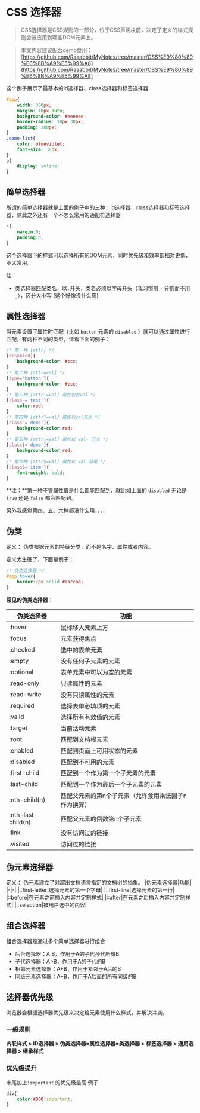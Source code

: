 # CSS 选择器
> CSS选择器是CSS规则的一部分，位于CSS声明块前，决定了定义的样式规则会被应用到哪些DOM元素上。

> 本文内容建议配合demo食用：[https://github.com/Raaabbit/MyNotes/tree/master/CSS%E9%80%89%E6%8B%A9%E5%99%A8](https://github.com/Raaabbit/MyNotes/tree/master/CSS%E9%80%89%E6%8B%A9%E5%99%A8)

这个例子展示了最基本的id选择器、class选择器和标签选择器：
```css
#app{
    width: 300px;
    margin: 10px auto;
    background-color: #eeeeee;
    border-radius: 30px 30px;
    padding: 100px;
}
.demo-list{
    color: blueviolet;
    font-size: 30px;
}
p{
    display: inline;
}
```

## 简单选择器
所谓的简单选择器就是上面的例子中的三种：id选择器、class选择器和标签选择器，除此之外还有一个不怎么常用的通配符选择器
```css
*{
    margin:0;
    padding:0;
}
```
这个选择器下的样式可以选择所有的DOM元素，同时优先级和效率都相对更低，不太常用。

注：
- 类选择器匹配类名，以`.`开头，类名必须以字母开头（我习惯用 `-` 分割而不用 `_`），区分大小写
(这个好像没什么用)

## 属性选择器
当元素设置了属性时匹配（比如 `button` 元素的 `disabled` ）就可以通过属性进行匹配。有两种不同的类型，请看下面的例子：
```css
/* 第一种 [attr] */
[disabled]{
    background-color: #ccc;
}
/* 第二种 [attr=val] */
[type='button']{
    background-color: #ccc;
}
/* 第三种 [attr~=val] 属性包含val */
[class~='test']{
    color:red;
}
/* 第四种 [attr^=val] 属性以val开头 */
[class^='demo']{
    background-color:red;
}
/* 第五种 [attr|=val] 属性以 val- 开头 */
[class|='demo']{
    background-color:red;
}
/* 第六种 [attr$=val] 属性以 val 结尾 */
[class$='item']{
    font-weight: bold;   
}
```
**注：**第一种不管属性值是什么都能匹配到，就比如上面的 `disabled` 无论是 `true` 还是 `false` 都会匹配到。

另外我感觉第四、五、六种都没什么用，，，，

## 伪类
定义：
伪类根据元素的特征分类，而不是名字、属性或者内容。

定义太生硬了，下面是例子：
```css
/* 伪类选择器 */
#app:hover{
    border:2px solid #aaccaa;
}
```
**常见的伪类选择器：**

|伪类选择器|功能|
|-|-|
|:hover|鼠标移入元素上方|
|:focus|元素获得焦点|
|:checked|选中的表单元素|
|:empty|没有任何子元素的元素|
|:optional|表单元素中可以为空的元素|
|:read-only|只读属性的元素|
|:read-write|没有只读属性的元素|
|:required|选择表单必填项的元素|
|:valid|选择所有有效值的元素|
|:target|当前活动元素|
|:root|匹配到文档根元素|
|:enabled|匹配到页面上可用状态的元素|
|:disabled|匹配到不可用的元素|
|:first-child|匹配到一个作为第一个子元素的元素|
|:last-child|匹配到一个作为最后一个子元素的元素|
|:nth-child(n)|匹配父元素的第n个子元素（允许食用乘法因子n作为换算）|
|:nth-last-child(n)|匹配父元素的倒数第n个子元素|
|:link|没有访问过的链接|
|:visited|访问过的链接|
## 伪元素选择器
定义：
伪元素建立了对超出文档语言指定的文档树的抽象。
|伪元素选择器|功能|
|-|-|
|::first-letter|选择元素的第一个字母|
|::first-line|选择元素的第一行|
|::before|在元素之前插入内容并定制样式|
|::after|在元素之后插入内容并定制样式|
|::selection|被用户选中的内容|

## 组合选择器

组合选择器是通过多个简单选择器进行组合
- 后台选择器：A B，作用于A的子代孙代所有B
- 子代选择器：A>B，作用于A的子代的B
- 相邻元素选择器：A+B，作用于紧邻于A后的B
- 同级元素选择器：A~B，作用于A后面的所有同级的B

## 选择器优先级

浏览器会根据选择器优先级来决定给元素使用什么样式，并解决冲突。

### 一般规则
**内联样式 > ID选择器 > 伪类选择器=属性选择器=类选择器 > 标签选择器 > 通用选择器 > 继承样式**

### 优先级提升
末尾加上`!important` 的优先级最高
例子
```css
div{
    color:#000!important;
}
```